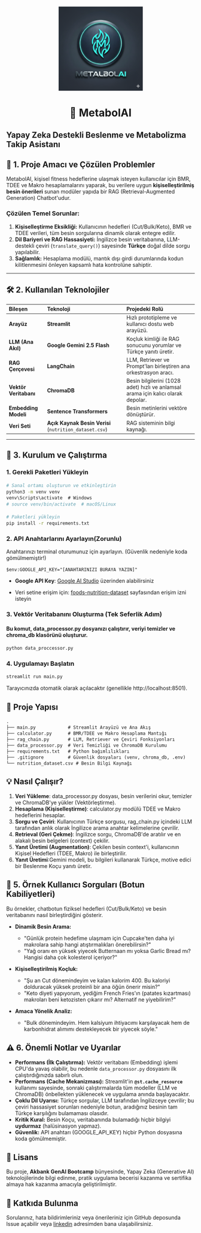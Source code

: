 <p align="center"><img src="MetabolAI.png" width=225, height=225></p>

<h1 align="center">🧠 MetabolAI</h1> 

## Yapay Zeka Destekli Beslenme ve Metabolizma Takip Asistanı

## 📌 1. Proje Amacı ve Çözülen Problemler

MetabolAI, kişisel fitness hedeflerine ulaşmak isteyen kullanıcılar için BMR, TDEE ve Makro hesaplamalarını yaparak, bu verilere uygun **kişiselleştirilmiş besin önerileri** sunan modüler yapıda bir RAG (Retrieval-Augmented Generation) Chatbot'udur.

### Çözülen Temel Sorunlar:
1.  **Kişiselleştirme Eksikliği:** Kullanıcının hedefleri (Cut/Bulk/Keto), BMR ve TDEE verileri, tüm besin sorgularına dinamik olarak entegre edilir.
2.  **Dil Bariyeri ve RAG Hassasiyeti:** İngilizce besin veritabanına, LLM-destekli çeviri (`translate_query()`) sayesinde **Türkçe** doğal dilde sorgu yapılabilir.
3.  **Sağlamlık:** Hesaplama modülü, mantık dışı girdi durumlarında kodun kilitlenmesini önleyen kapsamlı hata kontrolüne sahiptir.

---

## 🛠️ 2. Kullanılan Teknolojiler

| Bileşen | Teknoloji | Projedeki Rolü |
| :--- | :--- | :--- |
| **Arayüz** | **Streamlit** | Hızlı prototipleme ve kullanıcı dostu web arayüzü. |
| **LLM (Ana Akıl)** | **Google Gemini 2.5 Flash** | Koçluk kimliği ile RAG sonucunu yorumlar ve Türkçe yanıtı üretir. |
| **RAG Çerçevesi** | **LangChain** | LLM, Retriever ve Prompt'ları birleştiren ana orkestrasyon aracı. |
| **Vektör Veritabanı** | **ChromaDB** | Besin bilgilerini (1028 adet) hızlı ve anlamsal arama için kalıcı olarak depolar. |
| **Embedding Modeli** | **Sentence Transformers** | Besin metinlerini vektöre dönüştürür. |
| **Veri Seti** | **Açık Kaynak Besin Verisi** (`nutrition_dataset.csv`) | RAG sisteminin bilgi kaynağı. |

---

## 🚀 3. Kurulum ve Çalıştırma

### 1. Gerekli Paketleri Yükleyin

```bash
# Sanal ortamı oluşturun ve etkinleştirin
python3 -m venv venv
venv\Scripts\activate  # Windows
# source venv/bin/activate  # macOS/Linux

# Paketleri yükleyin
pip install -r requirements.txt
```

### 2. API Anahtarlarını Ayarlayın(Zorunlu)

Anahtarınızı terminal oturumunuz için ayarlayın. (Güvenlik nedeniyle koda gömülmemiştir!)

```
$env:GOOGLE_API_KEY="[ANAHTARINIZI BURAYA YAZIN]"
```

- **Google API Key**: [Google AI Studio](https://makersuite.google.com/app/apikey) üzerinden alabilirsiniz

- Veri setine erişim için: [foods-nutrition-dataset](https://huggingface.co/datasets/adarshzolekar/foods-nutrition-dataset) sayfasından erişim izni isteyin

### 3. Vektör Veritabanını Oluşturma (Tek Seferlik Adım)
#### Bu komut, data_processor.py dosyanızı çalıştırır, veriyi temizler ve chroma_db klasörünü oluşturur.

```bash
python data_proccessor.py
```
### 4. Uygulamayı Başlatın

```bash
streamlit run main.py
```

Tarayıcınızda otomatik olarak açılacaktır (genellikle http://localhost:8501).

## 📁 Proje Yapısı

```
.
├── main.py            # Streamlit Arayüzü ve Ana Akış
├── calculator.py      # BMR/TDEE ve Makro Hesaplama Mantığı
├── rag_chain.py       # LLM, Retriever ve Çeviri Fonksiyonları
├── data_processor.py  # Veri Temizliği ve ChromaDB Kurulumu
├── requirements.txt   # Python bağımlılıkları
├── .gitignore         # Güvenlik dosyaları (venv, chroma_db, .env)
└── nutrition_dataset.csv # Besin Bilgi Kaynağı
```

## 💡 Nasıl Çalışır?

1. **Veri Yükleme**: data_processor.py dosyası, besin verilerini okur, temizler ve ChromaDB'ye yükler (Vektörleştirme).
2. **Hesaplama (Kişiselleştirme)**: calculator.py modülü TDEE ve Makro hedeflerini hesaplar.
3. **Sorgu ve Çeviri**: Kullanıcının Türkçe sorgusu, rag_chain.py içindeki LLM tarafından anlık olarak İngilizce arama anahtar kelimelerine çevrilir.
4. **Retrieval (Geri Çekme)**: İngilizce sorgu, ChromaDB'de aratılır ve en alakalı besin belgeleri (context) çekilir.
5. **Yanıt Üretimi (Augmentation)**: Çekilen besin context'i, kullanıcının Kişisel Hedefleri (TDEE, Makro) ile birleştirilir.
6. **Yanıt Üretimi**:Gemini modeli, bu bilgileri kullanarak Türkçe, motive edici bir Beslenme Koçu yanıtı üretir.

## 🎯 5. Örnek Kullanıcı Sorguları (Botun Kabiliyetleri)

Bu örnekler, chatbotun fiziksel hedefleri (Cut/Bulk/Keto) ve besin veritabanını nasıl birleştirdiğini gösterir.

- **Dinamik Besin Arama:**
    - "Günlük protein hedefime ulaşmam için Cupcake'ten daha iyi makrolara sahip hangi atıştırmalıkları önerebilirsin?"
    - "Yağ oranı en yüksek yiyecek Butternaan mı yoksa Garlic Bread mı? Hangisi daha çok kolesterol içeriyor?"

- **Kişiselleştirilmiş Koçluk:**
    - "Şu an Cut dönemindeyim ve kalan kalorim 400. Bu kaloriyi dolduracak yüksek proteinli bir ana öğün önerir misin?"
    - "Keto diyeti yapıyorum, yediğim French Fries'ın (patates kızartması) makroları beni ketozisten çıkarır mı? Alternatif ne yiyebilirim?"

- **Amaca Yönelik Analiz:**
    - "Bulk dönemindeyim. Hem kalsiyum ihtiyacımı karşılayacak hem de karbonhidrat alımımı destekleyecek bir yiyecek söyle."

## ⚠️ 6. Önemli Notlar ve Uyarılar

- **Performans (İlk Çalıştırma):** Vektör veritabanı (Embedding) işlemi CPU'da yavaş olabilir, bu nedenle `data_processor.py` dosyasını ilk çalıştırdığınızda sabırlı olun.
- **Performans (Cache Mekanizması):** Streamlit'in **`@st.cache_resource`** kullanımı sayesinde, sonraki çalıştırmalarda tüm modeller (LLM ve ChromaDB) önbellekten yüklenecek ve uygulama anında başlayacaktır.
- **Çoklu Dil Uyarısı:** Türkçe sorgular, LLM tarafından İngilizceye çevrilir; bu çeviri hassasiyet sorunları nedeniyle botun, aradığınız besinin tam Türkçe karşılığını bulamaması olasıdır.
- **Kritik Kural:** Besin Koçu, veritabanında bulamadığı hiçbir bilgiyi **uydurmaz** (halüsinasyon yapmaz).
- **Güvenlik:** API anahtarı (GOOGLE\_API\_KEY) hiçbir Python dosyasına koda gömülmemiştir.


## 📝 Lisans

Bu proje, **Akbank GenAI Bootcamp** bünyesinde, Yapay Zeka (Generative AI) teknolojilerinde bilgi edinme, pratik uygulama becerisi kazanma ve sertifika almaya hak kazanma amacıyla geliştirilmiştir.

## 🤝 Katkıda Bulunma

Sorularınız, hata bildirimleriniz veya önerileriniz için GitHub deposunda Issue açabilir veya <a href="https://www.linkedin.com/in/samet-karlı-008955286">linkedin</a> adresimden bana ulaşabilirsiniz.





